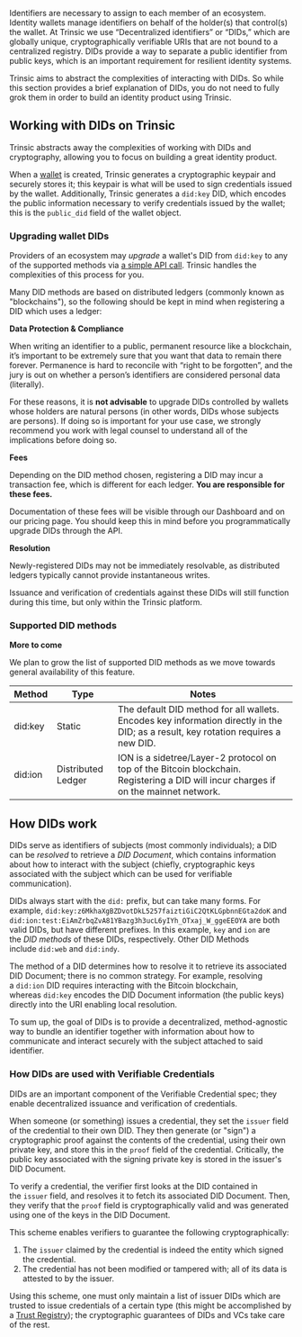 Identifiers are necessary to assign to each member of an ecosystem. Identity wallets manage identifiers on behalf of the holder(s) that control(s) the wallet. At Trinsic we use “Decentralized identifiers” or “DIDs,” which are globally unique, cryptographically verifiable URIs that are not bound to a centralized registry. DIDs provide a way to separate a public identifier from public keys, which is an important requirement for resilient identity systems.

Trinsic aims to abstract the complexities of interacting with DIDs. So while this section provides a brief explanation of DIDs, you do not need to fully grok them in order to build an identity product using Trinsic.

## Working with DIDs on Trinsic

Trinsic abstracts away the complexities of working with DIDs and cryptography, allowing you to focus on building a great identity product.

When a [wallet](https://docs-v2.trinsic.id/learn/concepts/wallets) is created, Trinsic generates a cryptographic keypair and securely stores it; this keypair is what will be used to sign credentials issued by the wallet. Additionally, Trinsic generates a `did:key` DID, which encodes the public information necessary to verify credentials issued by the wallet; this is the `public_did` field of the wallet object.

### Upgrading wallet DIDs

Providers of an ecosystem may *upgrade* a wallet's DID from `did:key` to any of the supported methods via [a simple API call](https://docs-v2.trinsic.id/reference/services/provider-service/#upgrade-wallet-did). Trinsic handles the complexities of this process for you.

Many DID methods are based on distributed ledgers (commonly known as "blockchains"), so the following should be kept in mind when registering a DID which uses a ledger:

**Data Protection & Compliance**

When writing an identifier to a public, permanent resource like a blockchain, it’s important to be extremely sure that you want that data to remain there forever. Permanence is hard to reconcile with “right to be forgotten”, and the jury is out on whether a person’s identifiers are considered personal data (literally).

For these reasons, it is **************************not advisable************************** to upgrade DIDs controlled by wallets whose holders are natural persons (in other words, DIDs whose subjects are persons). If doing so is important for your use case, we strongly recommend you work with legal counsel to understand all of the implications before doing so. 

**Fees**

Depending on the DID method chosen, registering a DID may incur a transaction fee, which is different for each ledger. **You are responsible for these fees.**

Documentation of these fees will be visible through our Dashboard and on our pricing page. You should keep this in mind before you programmatically upgrade DIDs through the API.

**Resolution**

Newly-registered DIDs may not be immediately resolvable, as distributed ledgers typically cannot provide instantaneous writes.

Issuance and verification of credentials against these DIDs will still function during this time, but only within the Trinsic platform.

### Supported DID methods

**More to come**

We plan to grow the list of supported DID methods as we move towards general availability of this feature.

| Method | Type | Notes |
| --- | --- | --- |
| did:key | Static | The default DID method for all wallets. Encodes key information directly in the DID; as a result, key rotation requires a new DID. |
| did:ion | Distributed Ledger | ION is a sidetree/Layer-2 protocol on top of the Bitcoin blockchain. Registering a DID will incur charges if on the mainnet network. |

## How DIDs work

DIDs serve as identifiers of subjects (most commonly individuals); a DID can be *resolved* to retrieve a *DID Document*, which contains information about how to interact with the subject (chiefly, cryptographic keys associated with the subject which can be used for verifiable communication).

DIDs always start with the `did:` prefix, but can take many forms. For example, `did:key:z6MkhaXgBZDvotDkL5257faiztiGiC2QtKLGpbnnEGta2doK` and `did:ion:test:EiAmZrbqZvA81YBazg3h3ucL6yIYh_OTxaj_W_ggeEEOYA` are both valid DIDs, but have different prefixes. In this example, `key` and `ion` are the *DID methods* of these DIDs, respectively. Other DID Methods include `did:web` and `did:indy`.

The method of a DID determines how to resolve it to retrieve its associated DID Document; there is no common strategy. For example, resolving a `did:ion` DID requires interacting with the Bitcoin blockchain, whereas `did:key` encodes the DID Document information (the public keys) directly into the URI enabling local resolution.

To sum up, the goal of DIDs is to provide a decentralized, method-agnostic way to bundle an identifier together with information about how to communicate and interact securely with the subject attached to said identifier.

### How DIDs are used with Verifiable Credentials

DIDs are an important component of the Verifiable Credential spec; they enable decentralized issuance and verification of credentials.

When someone (or something) issues a credential, they set the `issuer` field of the credential to their own DID. They then generate (or "sign") a cryptographic proof against the contents of the credential, using their own private key, and store this in the `proof` field of the credential. Critically, the public key associated with the signing private key is stored in the issuer's DID Document.

To verify a credential, the verifier first looks at the DID contained in the `issuer` field, and resolves it to fetch its associated DID Document. Then, they verify that the `proof` field is cryptographically valid and was generated using one of the keys in the DID Document.

This scheme enables verifiers to guarantee the following cryptographically:

1. The `issuer` claimed by the credential is indeed the entity which signed the credential.
2. The credential has not been modified or tampered with; all of its data is attested to by the issuer.

Using this scheme, one must only maintain a list of issuer DIDs which are trusted to issue credentials of a certain type (this might be accomplished by a [Trust Registry](https://docs-v2.trinsic.id/learn/concepts/trust-registries)); the cryptographic guarantees of DIDs and VCs take care of the rest.